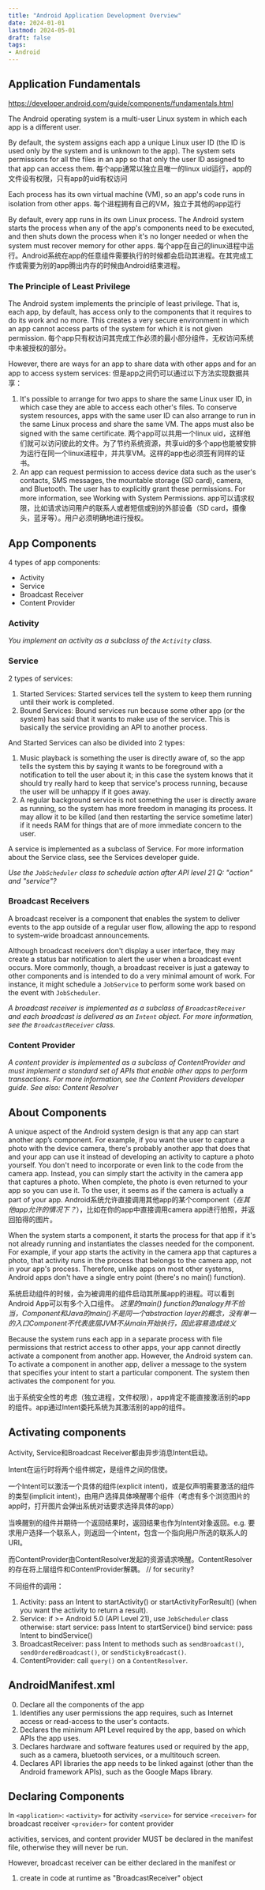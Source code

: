 ```yaml
---
title: "Android Application Development Overview"
date: 2024-01-01
lastmod: 2024-05-01
draft: false
tags:
- Android
---
```


## Application Fundamentals

https://developer.android.com/guide/components/fundamentals.html

The Android operating system is a multi-user Linux system in which each app is a different user.

By default, the system assigns each app a unique Linux user ID (the ID is used only by the system and is unknown to the app). The system sets permissions for all the files in an app so that only the user ID assigned to that app can access them.
每个app通常以独立且唯一的linux uid运行，app的文件设有权限，只有app的uid有权访问
<!-- *比如owner = APP_UID 然后射程700的权限？* -->

Each process has its own virtual machine (VM), so an app's code runs in isolation from other apps.
每个进程拥有自己的VM，独立于其他的app运行

By default, every app runs in its own Linux process. The Android system starts the process when any of the app's components need to be executed, and then shuts down the process when it's no longer needed or when the system must recover memory for other apps.
每个app在自己的linux进程中运行。Android系统在app的任意组件需要执行的时候都会启动其进程。在其完成工作或需要为别的app腾出内存的时候由Android结束进程。
<!-- *此处进程应该是指JVM进程？* -->

### The Principle of Least Privilege

The Android system implements the principle of least privilege. That is, each app, by default, has access only to the components that it requires to do its work and no more. This creates a very secure environment in which an app cannot access parts of the system for which it is not given permission.
每个app只有权访问其完成工作必须的最小部分组件，无权访问系统中未被授权的部分。

However, there are ways for an app to share data with other apps and for an app to access system services:
但是app之间仍可以通过以下方法实现数据共享：

1. It's possible to arrange for two apps to share the same Linux user ID, in which case they are able to access each other's files. To conserve system resources, apps with the same user ID can also arrange to run in the same Linux process and share the same VM. The apps must also be signed with the same certificate.  两个app可以共用一个linux uid，这样他们就可以访问彼此的文件。为了节约系统资源，共享uid的多个app也能被安排为运行在同一个linux进程中，并共享VM。这样的app也必须签有同样的证书。
2. An app can request permission to access device data such as the user's contacts, SMS messages, the mountable storage (SD card), camera, and Bluetooth. The user has to explicitly grant these permissions. For more information, see Working with System Permissions.  app可以请求权限，比如请求访问用户的联系人或者短信或别的外部设备（SD card，摄像头，蓝牙等）。用户必须明确地进行授权。

## App Components

4 types of app components:
- Activity
- Service
- Broadcast Receiver
- Content Provider

### Activity
*You implement an activity as a subclass of the `Activity` class.*

### Service

2 types of services:
1. Started Services: Started services tell the system to keep them running until their work is completed.
2. Bound Services: Bound services run because some other app (or the system) has said that it wants to make use of the service. This is basically the service providing an API to another process.

And Started Services can also be divided into 2 types:
1. Music playback is something the user is directly aware of, so the app tells the system this by saying it wants to be foreground with a notification to tell the user about it; in this case the system knows that it should try really hard to keep that service's process running, because the user will be unhappy if it goes away.
2. A regular background service is not something the user is directly aware as running, so the system has more freedom in managing its process. It may allow it to be killed (and then restarting the service sometime later) if it needs RAM for things that are of more immediate concern to the user.

A service is implemented as a subclass of Service. For more information about the Service class, see the Services developer guide.

*Use the `JobScheduler` class to schedule action after API level 21*
*Q: "action" and "service"?*

### Broadcast Receivers

A broadcast receiver is a component that enables the system to deliver events to the app outside of a regular user flow, allowing the app to respond to system-wide broadcast announcements.

Although broadcast receivers don't display a user interface, they may create a status bar notification to alert the user when a broadcast event occurs. More commonly, though, a broadcast receiver is just a gateway to other components and is intended to do a very minimal amount of work. For instance, it might schedule a `JobService` to perform some work based on the event with `JobScheduler`.

*A broadcast receiver is implemented as a subclass of `BroadcastReceiver` and each broadcast is delivered as an `Intent` object. For more information, see the `BroadcastReceiver` class.*

### Content Provider
*A content provider is implemented as a subclass of ContentProvider and must implement a standard set of APIs that enable other apps to perform transactions. For more information, see the Content Providers developer guide.*
*See also: Content Resolver*

## About Components

A unique aspect of the Android system design is that any app can start another app’s component. For example, if you want the user to capture a photo with the device camera, there's probably another app that does that and your app can use it instead of developing an activity to capture a photo yourself. You don't need to incorporate or even link to the code from the camera app. Instead, you can simply start the activity in the camera app that captures a photo. When complete, the photo is even returned to your app so you can use it. To the user, it seems as if the camera is actually a part of your app.
Android系统允许直接调用其他app的某个component（*在其他app允许的情况下？*），比如在你的app中直接调用camera app进行拍照，并返回拍得的图片。

When the system starts a component, it starts the process for that app if it's not already running and instantiates the classes needed for the component. For example, if your app starts the activity in the camera app that captures a photo, that activity runs in the process that belongs to the camera app, not in your app's process. Therefore, unlike apps on most other systems, Android apps don't have a single entry point (there's no main() function).

系统启动组件的时候，会为被调用的组件启动其所属app的进程。可以看到Android App可以有多个入口组件。
*<!--我认为-->这里的main() function的analogy并不恰当，Component和Java的main()不是同一个abstraction layer的概念，没有单一的入口Component不代表底层JVM不从main开始执行，因此容易造成歧义*

Because the system runs each app in a separate process with file permissions that restrict access to other apps, your app cannot directly activate a component from another app. However, the Android system can. To activate a component in another app, deliver a message to the system that specifies your intent to start a particular component. The system then activates the component for you.

出于系统安全性的考虑（独立进程，文件权限），app肯定不能直接激活别的app的组件。app通过Intent委托系统为其激活别的app的组件。

## Activating components

Activity, Service和Broadcast Receiver都由异步消息Intent启动。

Intent在运行时将两个组件绑定，是组件之间的信使。

一个Intent可以激活一个具体的组件(explicit intent)，或是仅声明需要激活的组件的类型(implicit intent)，由用户选择具体唤醒哪个组件（考虑有多个浏览图片的app时，打开图片会弹出系统对话要求选择具体的app）

当唤醒别的组件并期待一个返回结果时，返回结果也作为Intent对象返回。e.g. 要求用户选择一个联系人，则返回一个intent，包含一个指向用户所选的联系人的URI。

而ContentProvider由ContentResolver发起的资源请求唤醒。ContentResolver的存在将上层组件和ContentProvider解耦。 // for security?

不同组件的调用：
1. Activity: pass an Intent to startActivity() or startActivityForResult() (when you want the activity to return a result).
2. Service:
	if >= Android 5.0 (API Level 21), use `JobScheduler` class
	otherwise:
		start service: pass Intent to startService()
		bind service: pass Intent to bindService()
3. BroadcastReceiver: pass Intent to methods such as `sendBroadcast()`, `sendOrderedBroadcast()`, or `sendStickyBroadcast()`.
4. ContentProvider: call `query()` on a `ContentResolver`.

AndroidManifest.xml
-------------
0. Declare all the components of the app
1. Identifies any user permissions the app requires, such as Internet access or read-access to the user's contacts.
2. Declares the minimum API Level required by the app, based on which APIs the app uses.
3. Declares hardware and software features used or required by the app, such as a camera, bluetooth services, or a multitouch screen.
4. Declares API libraries the app needs to be linked against (other than the Android framework APIs), such as the Google Maps library.

Declaring Components
--------------
In `<application>`:
`<activity>` for activity
`<service>` for service
`<receiver>` for broadcast receiver
`<provider>` for content provider

activities, services, and content provider MUST be declared in the manifest file, otherwise they will never be run.

However, broadcast receiver can be either declared in the manifest or 
1. create in code at runtime as "BroadcastReceiver" object
